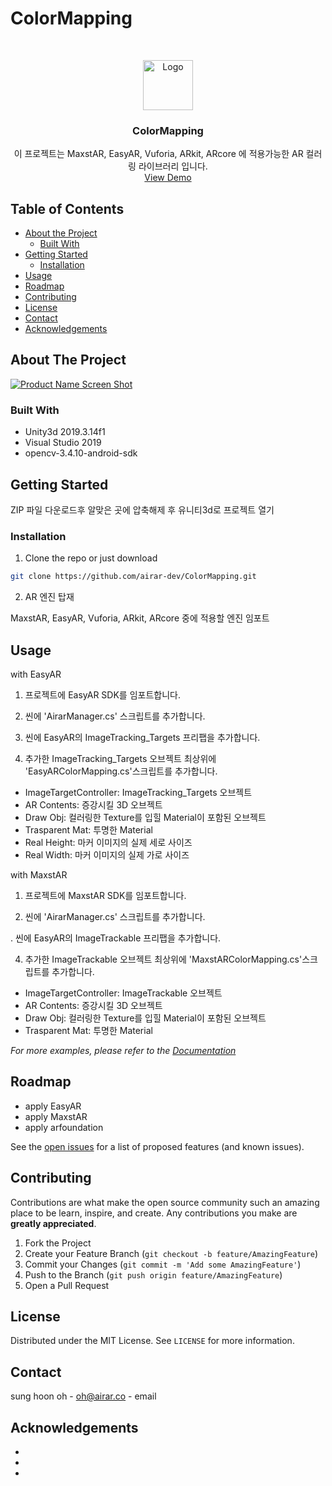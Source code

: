 # ColorMapping
<!-- PROJECT LOGO -->
<br />
<p align="center">
  <a href="https://github.com/airar-dev/ColorMapping">
    <img src="http://dev.airar.co/ColorMapping/logo_png.png" alt="Logo" width="80" height="80">
  </a>

  <h3 align="center">ColorMapping</h3>

  <p align="center">
    이 프로젝트는 MaxstAR, EasyAR, Vuforia, ARkit, ARcore 에 적용가능한 AR 컬러링 라이브러리 입니다.
    <br />
   <a href="https://www.youtube.com/watch?v=I-WvBQRE2dw&feature=youtu.be">View Demo</a>
   
  </p>
</p>



<!-- TABLE OF CONTENTS -->
## Table of Contents

* [About the Project](#about-the-project)
  * [Built With](#built-with)
* [Getting Started](#getting-started)
  * [Installation](#installation)
* [Usage](#usage)
* [Roadmap](#roadmap)
* [Contributing](#contributing)
* [License](#license)
* [Contact](#contact)
* [Acknowledgements](#acknowledgements)



<!-- ABOUT THE PROJECT -->
## About The Project

[![Product Name Screen Shot][product-screenshot]](https://www.youtube.com/watch?v=I-WvBQRE2dw&feature=youtu.be)


### Built With

* Unity3d 2019.3.14f1
* Visual Studio 2019
* opencv-3.4.10-android-sdk



<!-- GETTING STARTED -->
## Getting Started

ZIP 파일 다운로드후 알맞은 곳에 압축해제 후 유니티3d로 프로젝트 열기

### Installation
 
1. Clone the repo or just download
```sh
git clone https://github.com/airar-dev/ColorMapping.git
```

2. AR 엔진 탑재

MaxstAR, EasyAR, Vuforia, ARkit, ARcore 중에 적용할 엔진 임포트 


<!-- USAGE EXAMPLES -->
## Usage

with EasyAR

1. 프로젝트에 EasyAR SDK를 임포트합니다.

2. 씬에 'AirarManager.cs' 스크립트를 추가합니다.

3. 씬에 EasyAR의 ImageTracking_Targets 프리팹을 추가합니다.

4. 추가한 ImageTracking_Targets 오브젝트 최상위에 'EasyARColorMapping.cs'스크립트를 추가합니다.

- ImageTargetController: ImageTracking_Targets 오브젝트
- AR Contents: 증강시킬 3D 오브젝트
- Draw Obj: 컬러링한 Texture를 입힐 Material이 포함된 오브젝트
- Trasparent Mat: 투명한 Material
- Real Height: 마커 이미지의 실제 세로 사이즈
- Real Width: 마커 이미지의 실제 가로 사이즈

with MaxstAR

1. 프로젝트에 MaxstAR SDK를 임포트합니다.

2. 씬에 'AirarManager.cs' 스크립트를 추가합니다.

. 씬에 EasyAR의 ImageTrackable 프리팹을 추가합니다.

4. 추가한 ImageTrackable 오브젝트 최상위에 'MaxstARColorMapping.cs'스크립트를 추가합니다.

- ImageTargetController: ImageTrackable 오브젝트
- AR Contents: 증강시킬 3D 오브젝트
- Draw Obj: 컬러링한 Texture를 입힐 Material이 포함된 오브젝트
- Trasparent Mat: 투명한 Material



_For more examples, please refer to the [Documentation](http://airar.co.kr)_



<!-- ROADMAP -->
## Roadmap

- apply EasyAR
- apply MaxstAR
- apply arfoundation

See the [open issues](https://github.com/airar-dev/ColorMapping/issues) for a list of proposed features (and known issues).



<!-- CONTRIBUTING -->
## Contributing

Contributions are what make the open source community such an amazing place to be learn, inspire, and create. Any contributions you make are **greatly appreciated**.

1. Fork the Project
2. Create your Feature Branch (`git checkout -b feature/AmazingFeature`)
3. Commit your Changes (`git commit -m 'Add some AmazingFeature'`)
4. Push to the Branch (`git push origin feature/AmazingFeature`)
5. Open a Pull Request



<!-- LICENSE -->
## License

Distributed under the MIT License. See `LICENSE` for more information.



<!-- CONTACT -->
## Contact
sung hoon oh - oh@airar.co - email


<!-- ACKNOWLEDGEMENTS -->
## Acknowledgements

* []()
* []()
* []()





<!-- MARKDOWN LINKS & IMAGES -->

[product-screenshot]: http://dev.airar.co/ColorMapping/sample_0.gif
